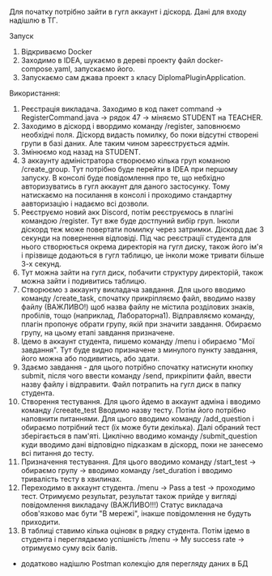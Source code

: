 Для початку потрібно зайти в гугл аккаунт і діскорд. Дані для входу надішлю в ТГ.

Запуск
1. Відкриваємо Docker
2. Заходимо в IDEA, шукаємо в дереві проекту файл docker-compose.yaml, запускаємо його.
3. Запускаємо сам джава проект з класу DiplomaPluginApplication.

Використання: 
1. Реєстрація викладача. Заходимо в код пакет command -> RegisterCommand.java -> рядок 47 -> міняємо STUDENT на TEACHER.
2. Заходимо в діскорд і ввордимо команду /register, заповнюємо необхідні поля. Діскорд видасть помилку, бо поки відсутні створені групи в базі даних. Але таким чином зареєструється адмін. 
3. Змінюємо код назад на STUDENT. 
4. З аккаунту адміністратора створюємо кілька груп команою /create_group. Тут потрібно буде перейти в IDEA при першому запуску. В консолі буде повідомлення про те, що небхідно авторизуватись в гугл аккаунт для даного застосунку. Тому натискаємо на посилання в консолі і проходимо стандартну аавторизацію і надаємо всі дозволи.
5. Реєструємо новий акк Discord, потім реєструємось в плагіні командою /register. Тут вже буде достпуний вибір груп. Інколи діскорд теж може повертати помилку через затримки. Діскорд дає 3 секунди на повернення відповіді. Під час реєстрації студента для нього створюється окрема директорія на гугл диску, також його ім'я і прізвище додаються в гугл таблицю, це інколи може тривати більше 3-х секунд. 
6. Тут можна зайти на гугл диск, побачити структуру директорій, також можна зайти і подивитись таблицю. 
7. Створюємо з аккаунту викладача завдання. Для цього вводимо команду /create_task, спочатку прикріпляємо файл, вводимо назву файлу (ВАЖЛИВО!) щоб назва файлу не містила розділових знаків, пробілів, тощо (наприклад, Лабораторна1). Відправляємо команду, плагін пропонує обрати групу, якій при значити завдання. Обираємо групу, на цьому етапі завдання призначене. 
8. Ідемо в аккаунт студента, пишемо команду /menu і обираємо "Мої завдання". Тут буде видно призначене з минулого пункту завдання, його можна або подивитись, або здати. 
9. Здаємо завдання - для цього потрібно спочатку натиснути кнопку submit, після чого ввести команду /send, прикріпити файл, ввести назву файлу і відправити. Файл потрапить на гугл диск в папку студента.
10. Створення тестування. Для цього йдемо в аккаунт адміна і вводимо команду /creeate_test Вводимо назву тесту. Потім його потрібно наповнити питаннями. Для цього вводимо команду /add_question і обираємо потрібний тест (їх може бути декілька). Далі обраний тест зберігається в пам'яті. Циклічно вводимо команду /submit_question 
куди вводимо дані відповідно підказкам в діскорд, поки не занесемо всі питання до тесту. 
11. Призначення тестування. Для цього вводимо команду /start_test -> обираємо групу -> вводимо команду /set_duration і вводимо тривалість тесту в хвилинах. 
12. Переходимо в аккаунт студента. /menu -> Pass a test -> проходимо тест. Отримуємо результат, результат також прийде у вигляді повідомлення викладачу (ВАЖЛИВО!!!) Статус викладача обов'язково має бути "В мережі", інакше повідомлення не будуть приходити.
13. В таблиці ставимо кілька оціновк в рядку студента. Потім ідемо в студента і переглядаємо успішність /menu -> My success rate -> отримуємо суму всіх балів. 

+ додатково надішлю Postman колекцію для перегляду даних в БД
